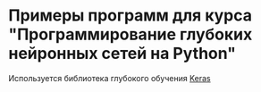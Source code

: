 # Примеры программ для курса "Программирование глубоких нейронных сетей на Python"

Используется библиотека глубокого обучения [Keras](https://keras.io/)
